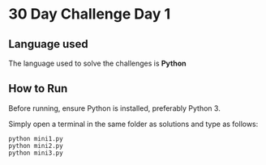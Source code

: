 # 30 Day Challenge Day 1

## Language used

The language used to solve the challenges is **Python**

## How to Run 

Before running, ensure Python is installed, preferably Python 3.

Simply open a terminal in the same folder as solutions and type as follows:

```
python mini1.py
python mini2.py
python mini3.py
```